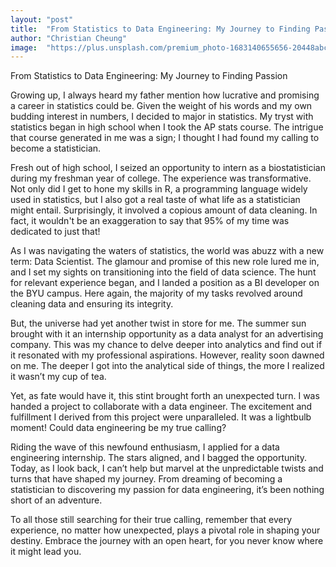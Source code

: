 ```yaml
---
layout: "post"
title:  "From Statistics to Data Engineering: My Journey to Finding Passion"
author: "Christian Cheung"
image:  "https://plus.unsplash.com/premium_photo-1683140655656-20448abc55da?ixlib=rb-4.0.3&ixid=M3wxMjA3fDB8MHxwaG90by1wYWdlfHx8fGVufDB8fHx8fA%3D%3D&auto=format&fit=crop&w=2940&q=80"
--- 
```


From Statistics to Data Engineering: My Journey to Finding Passion

Growing up, I always heard my father mention how lucrative and promising a career in statistics could be. Given the weight of his words and my own budding interest in numbers, I decided to major in statistics. My tryst with statistics began in high school when I took the AP stats course. The intrigue that course generated in me was a sign; I thought I had found my calling to become a statistician.

Fresh out of high school, I seized an opportunity to intern as a biostatistician during my freshman year of college. The experience was transformative. Not only did I get to hone my skills in R, a programming language widely used in statistics, but I also got a real taste of what life as a statistician might entail. Surprisingly, it involved a copious amount of data cleaning. In fact, it wouldn't be an exaggeration to say that 95% of my time was dedicated to just that!

As I was navigating the waters of statistics, the world was abuzz with a new term: Data Scientist. The glamour and promise of this new role lured me in, and I set my sights on transitioning into the field of data science. The hunt for relevant experience began, and I landed a position as a BI developer on the BYU campus. Here again, the majority of my tasks revolved around cleaning data and ensuring its integrity.

But, the universe had yet another twist in store for me. The summer sun brought with it an internship opportunity as a data analyst for an advertising company. This was my chance to delve deeper into analytics and find out if it resonated with my professional aspirations. However, reality soon dawned on me. The deeper I got into the analytical side of things, the more I realized it wasn’t my cup of tea.

Yet, as fate would have it, this stint brought forth an unexpected turn. I was handed a project to collaborate with a data engineer. The excitement and fulfillment I derived from this project were unparalleled. It was a lightbulb moment! Could data engineering be my true calling?

Riding the wave of this newfound enthusiasm, I applied for a data engineering internship. The stars aligned, and I bagged the opportunity. Today, as I look back, I can’t help but marvel at the unpredictable twists and turns that have shaped my journey. From dreaming of becoming a statistician to discovering my passion for data engineering, it’s been nothing short of an adventure.

To all those still searching for their true calling, remember that every experience, no matter how unexpected, plays a pivotal role in shaping your destiny. Embrace the journey with an open heart, for you never know where it might lead you.
